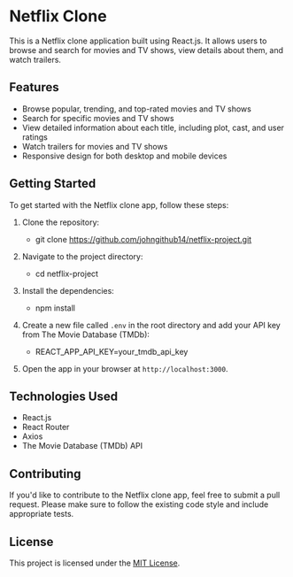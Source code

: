 # Netflix Clone

This is a Netflix clone application built using React.js. It allows users to browse and search for movies and TV shows, view details about them, and watch trailers.

## Features

-   Browse popular, trending, and top-rated movies and TV shows
-   Search for specific movies and TV shows
-   View detailed information about each title, including plot, cast, and user ratings
-   Watch trailers for movies and TV shows
-   Responsive design for both desktop and mobile devices

## Getting Started

To get started with the Netflix clone app, follow these steps:

1. Clone the repository:

    - git clone https://github.com/johngithub14/netflix-project.git

2. Navigate to the project directory:

    - cd netflix-project

3. Install the dependencies:

    - npm install

4. Create a new file called `.env` in the root directory and add your API key from The Movie Database (TMDb):

    - REACT_APP_API_KEY=your_tmdb_api_key

5. Open the app in your browser at `http://localhost:3000`.

## Technologies Used

-   React.js
-   React Router
-   Axios
-   The Movie Database (TMDb) API

## Contributing

If you'd like to contribute to the Netflix clone app, feel free to submit a pull request. Please make sure to follow the existing code style and include appropriate tests.

## License

This project is licensed under the [MIT License](LICENSE).
